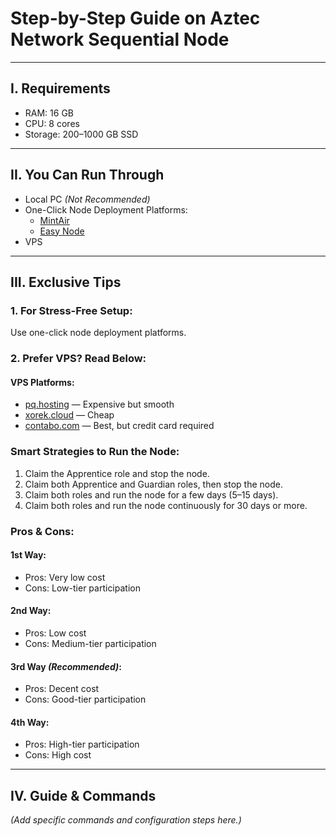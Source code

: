 # Step-by-Step Guide on Aztec Network Sequential Node

---

## I. Requirements

- RAM: 16 GB  
- CPU: 8 cores  
- Storage: 200–1000 GB SSD  

---

## II. You Can Run Through

- Local PC *(Not Recommended)*  
- One-Click Node Deployment Platforms:
  - [MintAir](https://www.mintair.xyz/dashboard)
  - [Easy Node](https://app.easy-node.xyz/)
- VPS

---

## III. Exclusive Tips

### 1. For Stress-Free Setup:
Use one-click node deployment platforms.

### 2. Prefer VPS? Read Below:

#### VPS Platforms:
- [pq.hosting](https://pq.hosting/) — Expensive but smooth  
- [xorek.cloud](https://xorek.cloud) — Cheap  
- [contabo.com](https://contabo.com/en/vps-server) — Best, but credit card required  

### Smart Strategies to Run the Node:

1. Claim the Apprentice role and stop the node.  
2. Claim both Apprentice and Guardian roles, then stop the node.  
3. Claim both roles and run the node for a few days (5–15 days).  
4. Claim both roles and run the node continuously for 30 days or more.  

### Pros & Cons:

#### 1st Way:
- Pros: Very low cost  
- Cons: Low-tier participation  

#### 2nd Way:
- Pros: Low cost  
- Cons: Medium-tier participation  

#### 3rd Way *(Recommended)*:
- Pros: Decent cost  
- Cons: Good-tier participation  

#### 4th Way:
- Pros: High-tier participation  
- Cons: High cost  

---

## IV. Guide & Commands

*(Add specific commands and configuration steps here.)*
